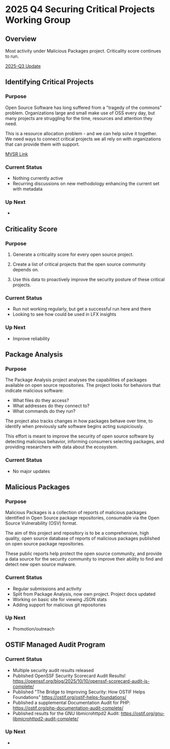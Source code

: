 # 2025 Q4 Securing Critical Projects Working Group

## Overview

Most activity under Malicious Packages project. Criticality score continues to run.

[2025-Q3 Update](2025-Q3-SCP-WG.md)

## Identifying Critical Projects

### Purpose

Open Source Software has long suffered from a "tragedy of the commons"
problem. Organizations large and small make use of OSS every day, but many
projects are struggling for the time, resources and attention they need.

This is a resource allocation problem - and we can help solve it together. We
need ways to connect critical projects we all rely on with organizations that
can provide them with support.

[MVSR Link](https://github.com/ossf/wg-securing-critical-projects/blob/main/MVSR.md)

### Current Status

- Nothing currently active
- Recurring discussions on new methodology enhancing the current set with metadata

### Up Next

- 

## Criticality Score

### Purpose

1. Generate a criticality score for every open source project.

1. Create a list of critical projects that the open source community depends
   on.

1. Use this data to proactively improve the security posture of these critical
   projects.

### Current Status

- Run not working regularly, but get a successful run here and there
- Looking to see how could be used in LFX insights

### Up Next

- Improve reliability

## Package Analysis

### Purpose

The Package Analysis project analyses the capabilities of packages available on
open source repositories. The project looks for behaviors that indicate
malicious software:

- What files do they access?
- What addresses do they connect to?
- What commands do they run?

The project also tracks changes in how packages behave over time, to identify
when previously safe software begins acting suspiciously.

This effort is meant to improve the security of open source software by
detecting malicious behavior, informing consumers selecting packages, and
providing researchers with data about the ecosystem.

### Current Status

- No major updates

## Malicious Packages

### Purpose

Malicious Packages is a collection of reports of malicious packages identified in
Open Source package repositories, consumable via the Open Source Vulnerability
(OSV) format.

The aim of this project and repository is to be a comprehensive, high quality, open source database of reports of malicious packages published on open source package repositories.

These public reports help protect the open source community, and provide a data source for the security community to improve their ability to find and detect new open source malware.

### Current Status

- Regular submissions and activity
- Split from Package Analysis, now own project. Project docs updated
- Working on basic site for viewing JSON stats
- Adding support for malicious git repositories

### Up Next

- Promotion/outreach

## OSTIF Managed Audit Program

### Current Status

- Multiple security audit results released
- Published OpenSSF Security Scorecard Audit Results! https://openssf.org/blog/2025/10/10/openssf-scorecard-audit-is-complete/
- Published "The Bridge to Improving Security: How OSTIF Helps Foundations" https://ostif.org/ostif-helps-foundations/
- Published a supplemental Documentation Audit for PHP: https://ostif.org/php-documentation-audit-complete/
- Published results for the GNU libmicrohttpd2 Audit: https://ostif.org/gnu-libmicrohttpd2-audit-complete/

### Up Next

- 

